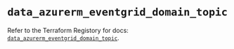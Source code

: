 # `data_azurerm_eventgrid_domain_topic`

Refer to the Terraform Registory for docs: [`data_azurerm_eventgrid_domain_topic`](https://registry.terraform.io/providers/hashicorp/azurerm/3.70.0/docs/data-sources/eventgrid_domain_topic).
